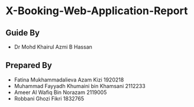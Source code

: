 # X-Booking-Web-Application-Report

## Guide By
- Dr Mohd Khairul Azmi B Hassan

## Prepared By
- Fatina Mukhammadalieva Azam Kizi 1920218
- Muhammad Fayyadh Khumaini bin Khamsani 2112233
- Ameer Al Wafiq Bin Norazam 2119005
- Robbani Ghozi Fikri 1832765 
